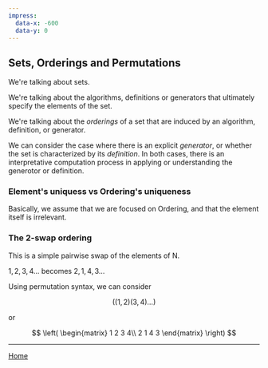```yaml
---
impress:
  data-x: -600
  data-y: 0
---
```


## Sets, Orderings and Permutations

We're talking about sets.

We're talking about the algorithms, definitions or generators that ultimately specify the elements of the set.

We're talking about the *orderings* of a set that are induced by an algorithm, definition, or generator.


We can consider the case where there is an explicit *generator*, or whether the set is characterized by its *definition*. In both cases, there is an interpretative computation process in applying or understanding the generotor or definition.

### Element's uniquess vs Ordering's uniqueness

Basically, we assume that we are focused on Ordering, and that the element itself is irrelevant.


### The 2-swap ordering

This is a simple pairwise swap of the elements of $\mathrm{N}$.

$1,2,3,4\dots$ becomes $2,1,4,3\dots$

Using permutation syntax, we can consider

$$\left((1,2)(3,4)\dots\right)$$

or

$$
\left(
\begin{matrix}
1 2 3 4\\
2 1 4 3
\end{matrix}
\right)
$$



---

[Home](:@Home)
